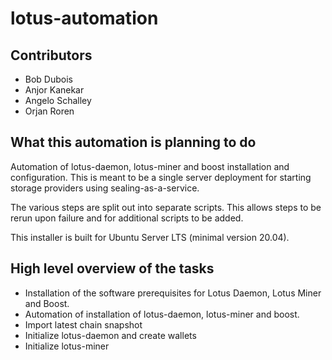 # lotus-automation

## Contributors
- Bob Dubois
- Anjor Kanekar
- Angelo Schalley
- Orjan Roren


## What this automation is planning to do

Automation of lotus-daemon, lotus-miner and boost installation and configuration.
This is meant to be a single server deployment for starting storage providers using sealing-as-a-service.

The various steps are split out into separate scripts. This allows steps to be rerun upon failure and for additional scripts to be added.

This installer is built for Ubuntu Server LTS (minimal version 20.04).

## High level overview of the tasks

- Installation of the software prerequisites for Lotus Daemon, Lotus Miner and Boost.
- Automation of installation of lotus-daemon, lotus-miner and boost.
- Import latest chain snapshot
- Initialize lotus-daemon and create wallets
- Initialize lotus-miner
